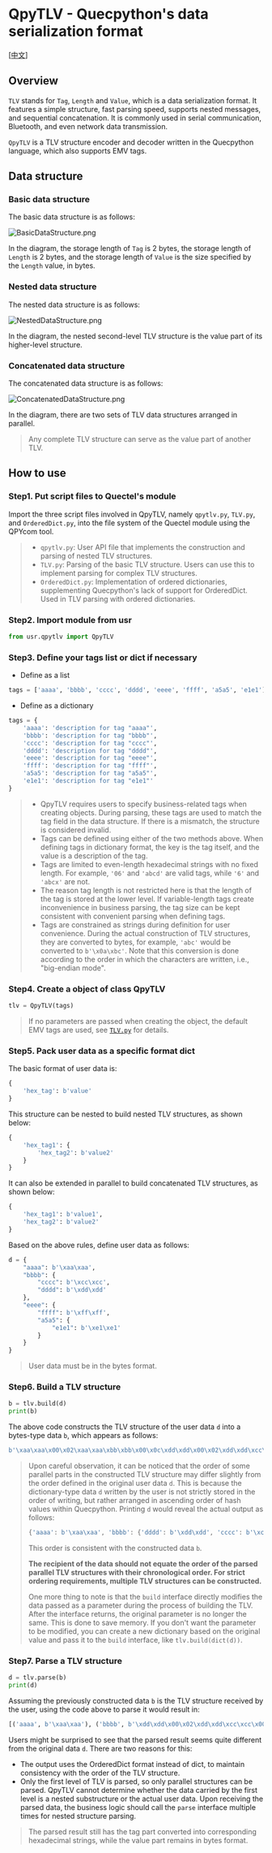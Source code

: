 # QpyTLV - Quecpython's data serialization format

[[中文](./readme.md)]

## Overview

`TLV` stands for `Tag`, `Length` and `Value`, which is a data serialization format. It features a simple structure, fast parsing speed, supports nested messages, and sequential concatenation. It is commonly used in serial communication, Bluetooth, and even network data transmission.

`QpyTLV` is a TLV structure encoder and decoder written in the Quecpython language, which also supports EMV tags.

## Data structure

### **Basic data structure**

The basic data structure is as follows:

![BasicDataStructure.png](../images/BasicDataStructure.png)

In the diagram, the storage length of `Tag` is 2 bytes, the storage length of `Length` is 2 bytes, and the storage length of `Value` is the size specified by the `Length` value, in bytes.

### **Nested data structure**

The nested data structure is as follows:

![NestedDataStructure.png](../images/NestedDataStructure.png)

In the diagram, the nested second-level TLV structure is the value part of its higher-level structure.

### **Concatenated data structure**

The concatenated data structure is as follows:

![ConcatenatedDataStructure.png](../images/ConcatenatedDataStructure.png)

In the diagram, there are two sets of TLV data structures arranged in parallel.

> Any complete TLV structure can serve as the value part of another TLV.

## How to use

### **Step1. Put script files to Quectel's module**

Import the three script files involved in QpyTLV, namely `qpytlv.py`, `TLV.py`, and `OrderedDict.py`, into the file system of the Quectel module using the QPYcom tool.

> - `qpytlv.py`: User API file that implements the construction and parsing of nested TLV structures.
> - `TLV.py`: Parsing of the basic TLV structure. Users can use this to implement parsing for complex TLV structures.
> - `OrderedDict.py`: Implementation of ordered dictionaries, supplementing Quecpython's lack of support for OrderedDict. Used in TLV parsing with ordered dictionaries.

### **Step2. Import module from usr**

```python
from usr.qpytlv import QpyTLV
```

### **Step3. Define your tags list or dict if necessary**

- Define as a list

```python
tags = ['aaaa', 'bbbb', 'cccc', 'dddd', 'eeee', 'ffff', 'a5a5', 'e1e1']
```

- Define as a dictionary

```python
tags = {
    'aaaa': 'description for tag "aaaa"',
    'bbbb': 'description for tag "bbbb"',
    'cccc': 'description for tag "cccc"',
    'dddd': 'description for tag "dddd"',
    'eeee': 'description for tag "eeee"',
    'ffff': 'description for tag "ffff"',
    'a5a5': 'description for tag "a5a5"',
    'e1e1': 'description for tag "e1e1"'
}
```

> - QpyTLV requires users to specify business-related tags when creating objects. During parsing, these tags are used to match the tag field in the data structure. If there is a mismatch, the structure is considered invalid.
> - Tags can be defined using either of the two methods above. When defining tags in dictionary format, the key is the tag itself, and the value is a description of the tag.
> - Tags are limited to even-length hexadecimal strings with no fixed length. For example, `'06'` and `'abcd'` are valid tags, while `'6'` and `'abcx'` are not.
> - The reason tag length is not restricted here is that the length of the tag is stored at the lower level. If variable-length tags create inconvenience in business parsing, the tag size can be kept consistent with convenient parsing when defining tags.
> - Tags are constrained as strings during definition for user convenience. During the actual construction of TLV structures, they are converted to bytes, for example, `'abc'` would be converted to `b'\x0a\xbc'`. Note that this conversion is done according to the order in which the characters are written, i.e., "big-endian mode".

### **Step4. Create a object of class QpyTLV**

```python
tlv = QpyTLV(tags)
```

> If no parameters are passed when creating the object, the default EMV tags are used, see [`TLV.py`](./TLV.py) for details.

### **Step5. Pack user data as a specific format dict**

The basic format of user data is:
```python
{
    'hex_tag': b'value'
}
```

This structure can be nested to build nested TLV structures, as shown below:
```python
{
    'hex_tag1': {
        'hex_tag2': b'value2'
    }
}
```

It can also be extended in parallel to build concatenated TLV structures, as shown below:
```python
{
    'hex_tag1': b'value1',
    'hex_tag2': b'value2'
}
```

Based on the above rules, define user data as follows:
```python
d = {
    "aaaa": b'\xaa\xaa',
    "bbbb": {
        "cccc": b'\xcc\xcc',
        "dddd": b'\xdd\xdd'
    },
    "eeee": {
        "ffff": b'\xff\xff',
        "a5a5": {
            "e1e1": b'\xe1\xe1'
        }
    }
}
```

> User data must be in the bytes format.

### **Step6. Build a TLV structure**

```python
b = tlv.build(d)
print(b)
```

The above code constructs the TLV structure of the user data `d` into a bytes-type data `b`, which appears as follows:
```python
b'\xaa\xaa\x00\x02\xaa\xaa\xbb\xbb\x00\x0c\xdd\xdd\x00\x02\xdd\xdd\xcc\xcc\x00\x02\xcc\xcc\xee\xee\x00\x10\xa5\xa5\x00\x06\xe1\xe1\x00\x02\xe1\xe1\xff\xff\x00\x02\xff\xff'
```

> Upon careful observation, it can be noticed that the order of some parallel parts in the constructed TLV structure may differ slightly from the order defined in the original user data `d`. This is because the dictionary-type data `d` written by the user is not strictly stored in the order of writing, but rather arranged in ascending order of hash values within Quecpython. Printing `d` would reveal the actual output as follows:
> ```python
> {'aaaa': b'\xaa\xaa', 'bbbb': {'dddd': b'\xdd\xdd', 'cccc': b'\xcc\xcc'}, 'eeee': {'a5a5': {'e1e1': b'\xe1\xe1'}, 'ffff': b'\xff\xff'}}
> ```
> This order is consistent with the constructed data `b`.
> 
> **The recipient of the data should not equate the order of the parsed parallel TLV structures with their chronological order. For strict ordering requirements, multiple TLV structures can be constructed.**
> 
> One more thing to note is that the `build` interface directly modifies the data passed as a parameter during the process of building the TLV. After the interface returns, the original parameter is no longer the same. This is done to save memory. If you don't want the parameter to be modified, you can create a new dictionary based on the original value and pass it to the `build` interface, like `tlv.build(dict(d))`.

### **Step7. Parse a TLV structure**

```python
d = tlv.parse(b)
print(d)
```

Assuming the previously constructed data `b` is the TLV structure received by the user, using the code above to parse it would result in:

```python
[('aaaa', b'\xaa\xaa'), ('bbbb', b'\xdd\xdd\x00\x02\xdd\xdd\xcc\xcc\x00\x02\xcc\xcc'), ('eeee', b'\xa5\xa5\x00\x06\xe1\xe1\x00\x02\xe1\xe1\xff\xff\x00\x02\xff\xff')]
```

Users might be surprised to see that the parsed result seems quite different from the original data `d`. There are two reasons for this:

- The output uses the OrderedDict format instead of dict, to maintain consistency with the order of the TLV structure.
- Only the first level of TLV is parsed, so only parallel structures can be parsed. QpyTLV cannot determine whether the data carried by the first level is a nested substructure or the actual user data. Upon receiving the parsed data, the business logic should call the `parse` interface multiple times for nested structure parsing.

> The parsed result still has the tag part converted into corresponding hexadecimal strings, while the value part remains in bytes format.
